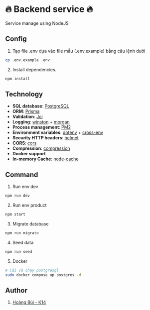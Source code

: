 # 🔥 Backend service 🔥
Service manage using NodeJS

## Config
1. Tạo file .env dựa vào file mẫu (.env.example) bằng câu lệnh dưới

```bash
cp .env.example .env
```

2. Install dependencies.
```bash
npm install
```

## Technology
- **SQL database**: [PostgreSQL](https://www.postgresql.org)
- **ORM**: [Prisma](https://www.prisma.io)
- **Validation**: [Joi](https://joi.dev)
- **Logging**: [winston](https://github.com/winstonjs/winston) + [morgan](https://github.com/expressjs/morgan)
- **Process management**: [PM2](https://pm2.keymetrics.io)
- **Environment variables**: [dotenv](https://github.com/motdotla/dotenv) + [cross-env](https://github.com/kentcdodds/cross-env#readme)
- **Security HTTP headers**: [helmet](https://helmetjs.github.io)
- **CORS**: [cors](https://github.com/expressjs/cors)
- **Compression**: [compression](https://github.com/expressjs/compression)
- **Docker support**
- **In-memory Cache**: [node-cache](https://github.com/node-cache/node-cache)

## Command
1. Run env dev
```bash
npm run dev
```
2. Run env product
```bash
npm start
```

3. Migrate database
```bash
npm run migrate
```

4. Seed data
```bash
npm run seed
```

5. Docker
```bash
# Cài và chạy postgresql
sudo docker compose up postgres -d
```
## Author
1. [Hoàng Bùi - K14](https://www.facebook.com/MyNameBVH)